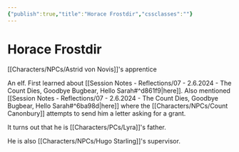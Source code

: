 ```yaml
---
{"publish":true,"title":"Horace Frostdir","cssclasses":""}
---
```




# Horace Frostdir

[[Characters/NPCs/Astrid von Novis]]'s apprentice

An elf.
First learned about [[Session Notes - Reflections/07 - 2.6.2024 - The Count Dies, Goodbye Bugbear, Hello Sarah#^d861f9\|here]].
Also mentioned [[Session Notes - Reflections/07 - 2.6.2024 - The Count Dies, Goodbye Bugbear, Hello Sarah#^6ba98d\|here]] where the [[Characters/NPCs/Count Canonbury]] attempts to send him a letter asking for a grant.

It turns out that he is [[Characters/PCs/Lyra]]'s father.

He is also [[Characters/NPCs/Hugo Starling]]'s supervisor.
